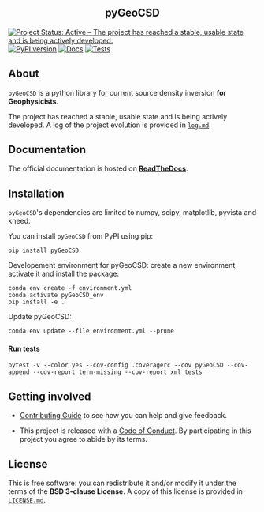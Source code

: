 <h2 align="center">pyGeoCSD</h2>

[![Project Status: Active – The project has reached a stable, usable state and is being actively developed.](https://www.repostatus.org/badges/latest/active.svg)](https://www.repostatus.org/#active)
[![PyPI version](https://badge.fury.io/py/icsd.svg)](https://badge.fury.io/py/icsd)
[![Docs](https://github.com/Peruz/icsd/actions/workflows/documentation.yml/badge.svg)](https://github.com/Peruz/icsd/actions/workflows/documentation.yml)
[![Tests](https://github.com/Peruz/icsd/actions/workflows/tests_package.yml/badge.svg)](https://github.com/Peruz/icsd/actions/workflows/tests_package.yml)

<!--
![sphinx doc](https://github.com/Peruz/icsd/actions/workflows/sphinx_doc.yml/badge.svg)
[![Conda Version](https://img.shields.io/conda/vn/conda-forge/tesspy.svg)](https://anaconda.org/conda-forge/tesspy)
-->

## About 

`pyGeoCSD` is a python library for current source density inversion **for Geophysicists**. 

The project has reached a stable, usable state and is being actively developed. A log of the project evolution is provided in
[`log.md`](https://github.com/Peruz/icsd/blob/main/log.md).


## Documentation
The official documentation is hosted on **[ReadTheDocs](?)**.

## Installation

`pyGeoCSD`'s dependencies are limited to numpy, scipy, matplotlib, pyvista and kneed.


You can install ``pyGeoCSD`` from PyPI using pip:
```
pip install pyGeoCSD
```

Developement environment for pyGeoCSD: create a new environment, activate it and install the package:
```shell
conda env create -f environment.yml
conda activate pyGeoCSD_env
pip install -e .
```

Update pyGeoCSD:
```shell
conda env update --file environment.yml --prune
```

#### Run tests

```shell
pytest -v --color yes --cov-config .coveragerc --cov pyGeoCSD --cov-append --cov-report term-missing --cov-report xml tests
```



## Getting involved

- [Contributing Guide](https://github.com/Peruz/icsd/blob/main/CONTRIBUTING.md)
to see how you can help and give feedback.

- This project is released with a [Code of Conduct](https://github.com/Peruz/icsd/blob/main//CODE_OF_CONDUCT.md).
By participating in this project you agree to abide by its terms.

## License

This is free software: you can redistribute it and/or modify it under the terms
of the **BSD 3-clause License**. A copy of this license is provided in
[`LICENSE.md`](https://github.com/Peruz/icsd/blob/main/LICENSE.md).


